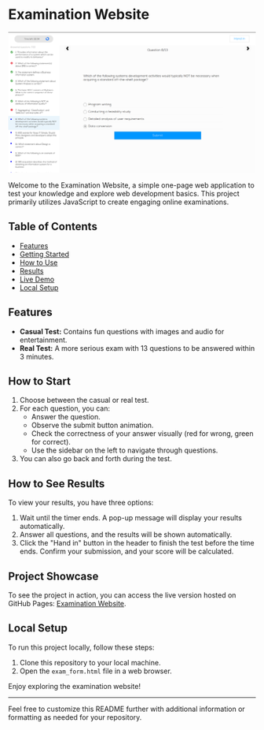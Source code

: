 # Examination Website

![Website Preview](preview.png)

Welcome to the Examination Website, a simple one-page web application to test your knowledge and explore web development basics. This project primarily utilizes JavaScript to create engaging online examinations.

## Table of Contents

- [Features](#features)
- [Getting Started](#getting-started)
- [How to Use](#how-to-use)
- [Results](#results)
- [Live Demo](#live-demo)
- [Local Setup](#local-setup)

## Features

- **Casual Test:** Contains fun questions with images and audio for entertainment.
- **Real Test:** A more serious exam with 13 questions to be answered within 3 minutes.

## How to Start

1. Choose between the casual or real test.
2. For each question, you can:
   - Answer the question.
   - Observe the submit button animation.
   - Check the correctness of your answer visually (red for wrong, green for correct).
   - Use the sidebar on the left to navigate through questions.
3. You can also go back and forth during the test.

## How to See Results

To view your results, you have three options:

1. Wait until the timer ends. A pop-up message will display your results automatically.
2. Answer all questions, and the results will be shown automatically.
3. Click the "Hand in" button in the header to finish the test before the time ends. Confirm your submission, and your score will be calculated.

## Project Showcase

To see the project in action, you can access the live version hosted on GitHub Pages: <a href="https://sviatoslav-zubrytskyi.github.io/examination-website/exam_form.html" target="_blank">Examination Website</a>.

## Local Setup

To run this project locally, follow these steps:

1. Clone this repository to your local machine.
2. Open the `exam_form.html` file in a web browser.

Enjoy exploring the examination website!

---

Feel free to customize this README further with additional information or formatting as needed for your repository.
